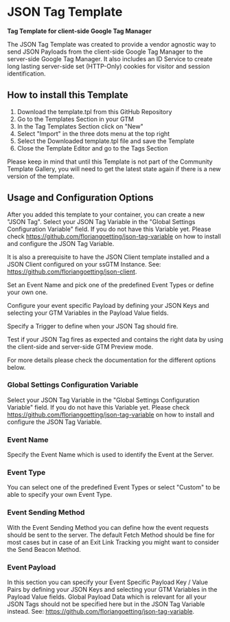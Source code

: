 # JSON Tag Template

**Tag Template for client-side Google Tag Manager**

The JSON Tag Template was created to provide a vendor agnostic way to send JSON Payloads from the client-side Google Tag Manager to the server-side Google Tag Manager. It also includes an ID Service to create long lasting server-side set (HTTP-Only) cookies for visitor and session identification.

## How to install this Template
1. Download the template.tpl from this GitHub Repository
2. Go to the Templates Section in your GTM
3. In the Tag Templates Section click on "New"
4. Select "Import" in the three dots menu at the top right
5. Select the Downloaded template.tpl file and save the Template
6. Close the Template Editor and go to the Tags Section

Please keep in mind that until this Template is not part of the Community Template Gallery, you will need to get the latest state again if there is a new version of the template.

## Usage and Configuration Options
After you added this template to your container, you can create a new "JSON Tag". Select your JSON Tag Variable in the "Global Settings Configuration Variable" field. If you do not have this Variable yet. Please check https://github.com/floriangoetting/json-tag-variable on how to install and configure the JSON Tag Variable.

It is also a prerequisite to have the JSON Client template installed and a JSON Client configured on your ssGTM Instance. See: https://github.com/floriangoetting/json-client.

Set an Event Name and pick one of the predefined Event Types or define your own one.

Configure your event specific Payload by defining your JSON Keys and selecting your GTM Variables in the Payload Value fields.

Specify a Trigger to define when your JSON Tag should fire.

Test if your JSON Tag fires as expected and contains the right data by using the client-side and server-side GTM Preview mode.

For more details please check the documentation for the different options below.

### Global Settings Configuration Variable
Select your JSON Tag Variable in the "Global Settings Configuration Variable" field. If you do not have this Variable yet. Please check https://github.com/floriangoetting/json-tag-variable on how to install and configure the JSON Tag Variable.

### Event Name
Specify the Event Name which is used to identify the Event at the Server.

### Event Type
You can select one of the predefined Event Types or select "Custom" to be able to specify your own Event Type.

### Event Sending Method
With the Event Sending Method you can define how the event requests should be sent to the server. The default Fetch Method should be fine for most cases but in case of an Exit Link Tracking you might want to consider the Send Beacon Method.

### Event Payload
In this section you can specify your Event Specific Payload Key / Value Pairs by defining your JSON Keys and selecting your GTM Variables in the Payload Value fields. Global Payload Data which is relevant for all your JSON Tags should not be specified here but in the JSON Tag Variable instead. See: https://github.com/floriangoetting/json-tag-variable.
